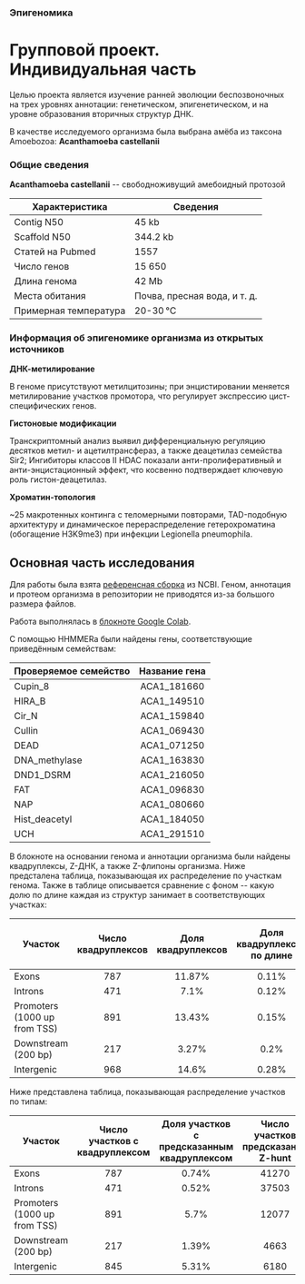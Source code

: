 ### Эпигеномика
# Групповой проект. Индивидуальная часть
Целью проекта является изучение ранней эволюции беспозвоночных на трех уровнях аннотации: 
генетическом, эпигенетическом, и на уровне образования вторичных структур ДНК.

В качестве исследуемого организма была выбрана амёба из таксона Amoebozoa: **Acanthamoeba castellanii**

### Общие сведения
**Acanthamoeba castellanii** -- cвободноживущий амебоидный протозой

|Характеристика |Сведения |
|---|---|
|Contig N50| 		45 kb|
|Scaffold N50|		344.2 kb|
|Статей на Pubmed| 1557|
|Число генов|  	15 650|
|Длина генома| 	42 Mb|
|Места обитания| Почва, пресная вода, и т. д.|
|Примерная температура| 20-30 °C|

### Информация об эпигеномике организма из открытых источников
**ДНК-метилирование**

В геноме присутствуют метилцитозины; при энцистировании меняется метилирование участков промотора, что регулирует экспрессию цист-специфических генов.

**Гистоновые модификации**

Транскриптомный анализ выявил дифференциальную регуляцию десятков метил- и ацетилтрансфераз, а также деацетилаз семейства Sir2; 
Ингибиторы классов II HDAC показали анти-пролиферативный и анти-энцистационный эффект, что косвенно подтверждает ключевую роль гистон-деацетилаз.

**Хроматин-топология**

~25 макротенных континга с теломерными повторами, TAD-подобную архитектуру и динамическое перераспределение гетерохроматина (обогащение H3K9me3) при инфекции Legionella pneumophila.

## Основная часть исследования
Для работы была взята [референсная сборка](https://www.ncbi.nlm.nih.gov/datasets/genome/GCF_000313135.1/) из NCBI. 
Геном, аннотация и протеом организма в репозитории не приводятся из-за большого размера файлов.

Работа выполнялась в [блокноте Google Colab](https://colab.research.google.com/drive/1hwmZG0eFcjLvMjCLIVsODaLCy5eTESzB?usp=sharing).

С помощью HHMMERa были найдены гены, соответствующие приведённым семействам:

|Проверяемое семейство|Название гена|
|:------|:--:|
|Cupin_8  | ACA1_181660  |
| HIRA_B |ACA1_149510 | 
| Cir_N  | ACA1_159840 |
| Cullin | ACA1_069430 |
| DEAD | ACA1_071250 |
| DNA_methylase | ACA1_163830 |
| DND1_DSRM | ACA1_216050 |
|FAT  | ACA1_096830 |
|NAP | ACA1_080660|
| Hist_deacetyl | ACA1_184050|
|UCH  |ACA1_291510 |

В блокноте на основании генома и аннотации организма были найдены квадруплексы, Z-ДНК, а также Z-флипоны организма.
Ниже предсталена таблица, показывающая их распределение по участкам генома. Также в таблице описывается сравнение с фоном -- какую долю по длине каждая из структур занимает в соответствующих участках:

|Участок |Число квадруплексов|Доля квадруплексов|Доля квадруплексов по длине |Число предсказаний Z-hunt|Доля предсказаний Z-hunt| Доля Z-ДНК по длине|Число предсказаний ZDNAbert|Доля предсказаний ZDNAbert|Доля предсказаний ZDNAbert по длине |
|------|:--:|:--:|:--:|:--:|:--:|:--:|:--:|:--:|:--:|
|Exons                        | 787 | 11.87% |0.11% | 58356 | 58.01% | 9.48%	| 43510 | 45.47% | 3.72%|
|Introns                      | 471 | 7.1% | 0.12%| 45224 | 44.96% |17.78% |47715 | 49.87% |11.5% |
|Promoters (1000 up from TSS) | 891 | 13.43% | 0.15%| 25246 | 25.1% | 5.01%	|26310 | 27.5% |3.16% |
|Downstream (200 bp)          | 217 | 3.27% |0.2% | 4903 | 4.87% |4.61%	 |4654 | 4.86% | 2.65%|
|Intergenic                   | 968 | 14.6% |0.28% | 10668 | 10.61% |2.91% |9258 | 9.68% |1.52% |

Ниже представлена таблица, показывающая распределение участков по типам:

|Участок                      |Число участков с квадруплексом|Доля участков с предсказанным квадруплексом|Число участков предсказаний Z-hunt|Доля участков с предсказанным Z-hunt|Число участков предсказаний ZDNAbert|Доля участков с предсказанным ZDNAbert|
|------|:--:|:--:|:--:|:--:|:--:|:--:|
|Exons                        | 787 | 0.74% | 41270 | 39.02% | 43510 | 41.14% |
|Introns                      | 471 | 0.52% | 37503 | 41.19% | 47715 | 52.4% |
|Promoters (1000 up from TSS) | 891 | 5.7% | 12077 | 77.21% | 26310 | 168.21% |
|Downstream (200 bp)          | 217 | 1.39% | 4663 | 29.82% | 4654 | 29.76% | 
|Intergenic                   | 845 | 5.31% | 6180 | 38.86% | 10386 | 65.31% |
